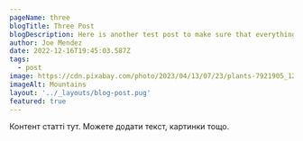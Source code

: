 ```yaml
---
pageName: three
blogTitle: Three Post
blogDescription: Here is another test post to make sure that everything is sound and smooth
author: Joe Mendez
date: 2022-12-16T19:45:03.587Z
tags:
  - post
image: https://cdn.pixabay.com/photo/2023/04/13/07/23/plants-7921905_1280.jpg
imageAlt: Mountains
layout: '../_layouts/blog-post.pug' 
featured: true
---
```


Контент статті тут. Можете додати текст, картинки тощо.